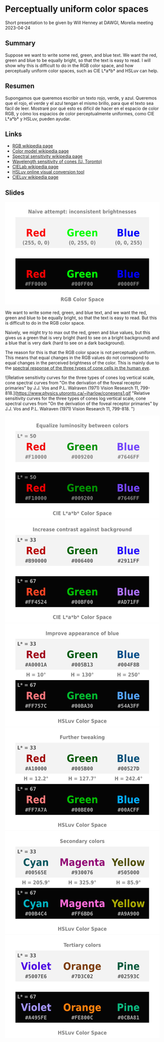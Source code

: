# Perceptually uniform color spaces

Short presentation to be given by Will Henney at DAWGI, Morelia meeting 2023-04-24

## Summary

Suppose we want to write some red, green, and blue text. We want the red, green and blue to be equally bright, so that the text is easy to read. I will show why this is difficult to do in the RGB color space, and how perceptually uniform color spaces, such as CIE L\*a\*b\* and HSLuv can help. 

## Resumen

Supongamos que queremos escribir un texto rojo, verde, y azul. Queremos que el rojo, el verde y el azul tengan el mismo brillo, para que el texto sea fácil de leer. Mostraré por qué esto es difícil de hacer en el espacio de color RGB, y cómo los espacios de color perceptualmente uniformes, como CIE L\*a\*b\* y HSLuv, pueden ayudar.

## Links

* [RGB wikipedia page](https://en.wikipedia.org/wiki/RGB_color_space)
* [Color model wikipedia page](https://en.wikipedia.org/wiki/Color_model)
* [Spectral sensitivity wikipedia page](https://en.wikipedia.org/wiki/Spectral_sensitivity)
* [Wavelength sensitivity of cones (U. Toronto)](https://www.physics.utoronto.ca/~jharlow/cones.html)
* [CIELab wikipedia page](https://en.wikipedia.org/wiki/CIELAB_color_space)
* [HSLuv online visual conversion tool](https://www.hsluv.org/)
* [CIELuv wikipedia page](https://en.wikipedia.org/wiki/CIELUV)

## Slides

![Slide 01](./cspace-01-RGB.jpg)

We want to write some red, green, and blue text, and we want the red, green and blue to be equally bright, so that the text is easy to read. But this is difficult to do in the RGB color space.

Naively, we might try to max out the red, green and blue values, but this gives us a green that is very bright (hard to see on a bright background) and a blue that is very dark (hard to see on a dark background).

The reason for this is that the RGB color space is not perceptually uniform. This means that equal changes in the RGB values do not correspond to equal changes in the perceived brightness of the color. This is mainly due to the [spectral response of the three types of cone cells in the human eye](https://www.physics.utoronto.ca/~jharlow/cones.html). 

![Relative sensitivity curves for the three types of cones log vertical scale, cone spectral curves from "On the derivation of the foveal receptor primaries" by J.J. Vos and P.L. Walraven (1971) Vision Research 11, 799-818.](https://www.physics.utoronto.ca/~jharlow/conesens1.gif "Relative sensitivity curves for the three types of cones log vertical scale, cone spectral curves from "On the derivation of the foveal receptor primaries" by J.J. Vos and P.L. Walraven (1971) Vision Research 11, 799-818.
")


![Slide 02](./cspace-02-Lab.jpg)
![Slide 03](./cspace-03-Lab.jpg)
![Slide 04](./cspace-04-HSLuv.jpg)
![Slide 05](./cspace-05-HSLuv.jpg)
![Slide 06](./cspace-06-HSLuv.jpg)
![Slide 07](./cspace-07-HSLuv.jpg)





